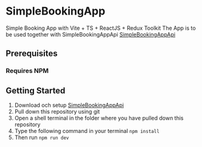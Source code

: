 # SimpleBookingApp
Simple Booking App with Vite + TS + ReactJS + Redux Toolkit
The App is to be used together with SimpleBookingAppApi [SimpleBookingAppApi](https://github.com/senadmd/SimpleBookingAppApi)
## Prerequisites
### Requires NPM
## Getting Started
1. Download och setup [SimpleBookingAppApi](https://github.com/senadmd/SimpleBookingAppApi)
2. Pull down this repository using git
3. Open a shell terminal in the folder where you have pulled down this repository
4. Type the following command in your terminal `npm install`
5. Then run `npm run dev`